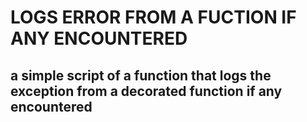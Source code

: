 # LOGS ERROR FROM A FUCTION IF ANY ENCOUNTERED

## a simple script of a function that logs the exception from a decorated function if any encountered



